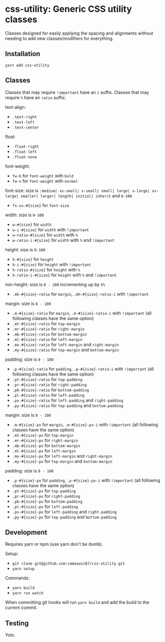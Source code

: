 # css-utility: Generic CSS utility classes

Classes designed for easily applying the spacing and alignments without needing to add new classes/modifiers for everything.

## Installation

`yarn add css-utility`

## Classes

Classes that may require `!important` have an `i` suffix.
Classes that may require `%` have an `ratio` suffix.

text-align: 
- `.text-right`
- `.text-left`
- `.text-center`

float: 
- `.float-right`
- `.float-left`
- `.float-none`

font-weight:
- `fw-b` for `font-weight` with `bold`
- `fw-n` for `font-weight` with `normal`

font-size: size is `:medium| xx-small| x-small| small| large| x-large| xx-large| smaller| larger| length| initial| inherit` and `0-100`
- `fs-xx-#{size}` for `font-size`

width: size is `0-100`
- `w-#{size}` for `width`
- `w-i-#{size}` for `width` with `!important`
- `w-ratio-#{size}` for `width` with `%`
- `w-ratio-i-#{size}` for `width` with `%` and `!important`

height: size is `0-100`
- `h-#{size}` for `height`
- `h-i-#{size}` for `height` with `!important`
- `h-ratio-#{size}` for `height` with `%`
- `h-ratio-i-#{size}` for `height` with `%` and `!important`


min-height: size is `0 - 200` incrementing up by `5%`
- `.mh-#{size}-ratio` for `margin`, `.mh-#{size}-ratio-i` with `!important`

margin: size is `0 - 100`
- `.m-#{size}-ratio` for `margin`, `.m-#{size}-ratio-i` with `!important` (all following classes have the same option)
- `.mt-#{size}-ratio` for `top-margin`
- `.mr-#{size}-ratio` for `right-margin`
- `.mb-#{size}-ratio` for `bottom-margin`
- `.ml-#{size}-ratio` for `left-margin`
- `.mx-#{size}-ratio` for `left-margin` and `right-margin`
- `.my-#{size}-ratio` for `top-margin` and `bottom-margin`

padding: size is `0 - 100`
- `.p-#{size}-ratio` for `padding`, `.p-#{size}-ratio-i` with `!important` (all following classes have the same option)
- `.pt-#{size}-ratio` for `top-padding`
- `.pr-#{size}-ratio` for `right-padding`
- `.pb-#{size}-ratio` for `bottom-padding`
- `.pl-#{size}-ratio` for `left-padding`
- `.px-#{size}-ratio` for `left-padding` and `right-padding`
- `.py-#{size}-ratio` for `top-padding` and `bottom-padding`

margin: size is `0 - 100`
- `.m-#{size}-px` for `margin`, `.m-#{size}-px-i` with `!important` (all following classes have the same option)
- `.mt-#{size}-px` for `top-margin`
- `.mr-#{size}-px` for `right-margin`
- `.mb-#{size}-px` for `bottom-margin`
- `.ml-#{size}-px` for `left-margin`
- `.mx-#{size}-px` for `left-margin` and `right-margin`
- `.my-#{size}-px` for `top-margin` and `bottom-margin`

padding: size is `0 - 100`
- `.p-#{size}-px` for `padding`, `.p-#{size}-px-i` with `!important` (all following classes have the same option)
- `.pt-#{size}-px` for `top-padding`
- `.pr-#{size}-px` for `right-padding`
- `.pb-#{size}-px` for `bottom-padding`
- `.pl-#{size}-px` for `left-padding`
- `.px-#{size}-px` for `left-padding` and `right-padding`
- `.py-#{size}-px` for `top-padding` and `bottom-padding`

## Development

Requires yarn or npm (use yarn don't be dumb).

Setup:
- `git clone git@github.com:samaswin87/css-utility.git`
- `yarn setup`

Commands:
- `yarn build`
- `yarn run watch`

When committing git hooks will run `yarn build` and add the build to the current commit.

## Testing

Yolo.
